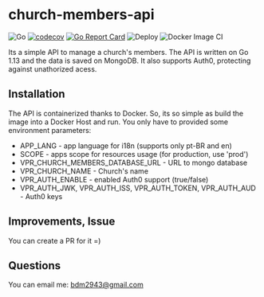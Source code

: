 # church-members-api

![Go](https://github.com/BrunoDM2943/church-members-api/workflows/Go/badge.svg)
[![codecov](https://codecov.io/gh/BrunoDM2943/church-members-api/branch/master/graph/badge.svg)](https://codecov.io/gh/BrunoDM2943/church-members-api)  [![Go Report Card](https://goreportcard.com/badge/github.com/BrunoDM2943/church-members-api?style=flat-square)](https://goreportcard.com/report/github.com/BrunoDM2943/church-members-api)
![Deploy](https://github.com/BrunoDM2943/church-members-api/workflows/Deploy/badge.svg)
![Docker Image CI](https://github.com/BrunoDM2943/church-members-api/workflows/Docker%20Image%20CI/badge.svg)


Its a simple API to manage a church's members. The API is written on Go 1.13 and the data is saved on MongoDB. It also supports Auth0, protecting against unathorized acess. 

## Installation

The API is containerized thanks to Docker. So, its so simple as build the image into a Docker Host and run. You only have to provided some environment parameters:

- APP_LANG - app language for i18n (supports only pt-BR and en)
- SCOPE - apps scope for resources usage (for production, use 'prod')
- VPR_CHURCH_MEMBERS_DATABASE_URL - URL to mongo database
- VPR_CHURCH_NAME - Church's name
- VPR_AUTH_ENABLE - enabled Auth0 support (true/false)
- VPR_AUTH_JWK, VPR_AUTH_ISS, VPR_AUTH_TOKEN, VPR_AUTH_AUD - Auth0 keys

## Improvements, Issue

You can create a PR for it =) 

## Questions

You can email me: bdm2943@gmail.com
